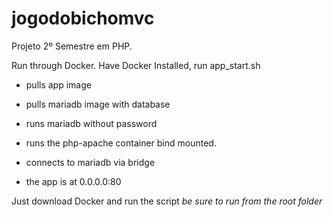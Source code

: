 # jogodobichomvc
Projeto 2º Semestre em PHP.

Run through Docker.
Have Docker Installed, run app_start.sh
- pulls app image
- pulls mariadb image with database
- runs mariadb without password
- runs the php-apache container bind mounted.
- connects to mariadb via bridge

- the app is at 0.0.0.0:80

Just download Docker and run the script
*be sure to run from the root folder*

